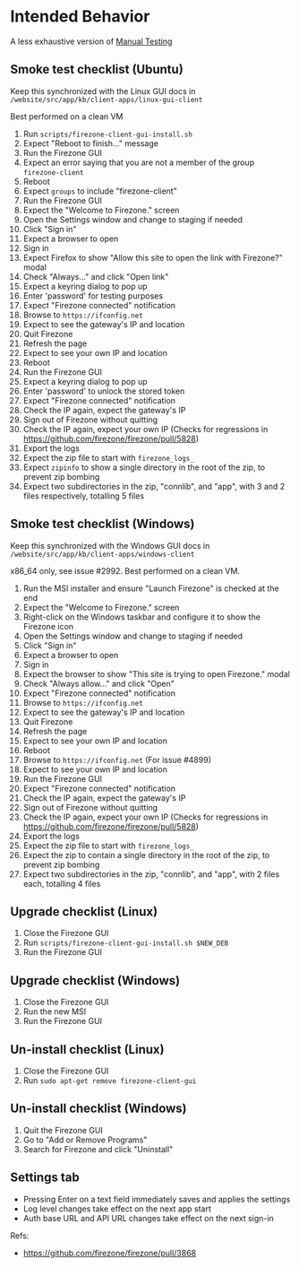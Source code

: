 # Intended Behavior

A less exhaustive version of [Manual Testing](manual_testing.md)

## Smoke test checklist (Ubuntu)

Keep this synchronized with the Linux GUI docs in
`/website/src/app/kb/client-apps/linux-gui-client`

Best performed on a clean VM

1. Run `scripts/firezone-client-gui-install.sh`
1. Expect "Reboot to finish..." message
1. Run the Firezone GUI
1. Expect an error saying that you are not a member of the group
   `firezone-client`
1. Reboot
1. Expect `groups` to include "firezone-client"
1. Run the Firezone GUI
1. Expect the "Welcome to Firezone." screen
1. Open the Settings window and change to staging if needed
1. Click "Sign in"
1. Expect a browser to open
1. Sign in
1. Expect Firefox to show "Allow this site to open the link with Firezone?"
   modal
1. Check "Always..." and click "Open link"
1. Expect a keyring dialog to pop up
1. Enter 'password' for testing purposes
1. Expect "Firezone connected" notification
1. Browse to `https://ifconfig.net`
1. Expect to see the gateway's IP and location
1. Quit Firezone
1. Refresh the page
1. Expect to see your own IP and location
1. Reboot
1. Run the Firezone GUI
1. Expect a keyring dialog to pop up
1. Enter 'password' to unlock the stored token
1. Expect "Firezone connected" notification
1. Check the IP again, expect the gateway's IP
1. Sign out of Firezone without quitting
1. Check the IP again, expect your own IP (Checks for regressions in
   https://github.com/firezone/firezone/pull/5828)
1. Export the logs
1. Expect the zip file to start with `firezone_logs_`
1. Expect `zipinfo` to show a single directory in the root of the zip, to
   prevent zip bombing
1. Expect two subdirectories in the zip, "connlib", and "app", with 3 and 2
   files respectively, totalling 5 files

## Smoke test checklist (Windows)

Keep this synchronized with the Windows GUI docs in
`/website/src/app/kb/client-apps/windows-client`

x86_64 only, see issue #2992. Best performed on a clean VM.

1. Run the MSI installer and ensure "Launch Firezone" is checked at the end
1. Expect the "Welcome to Firezone." screen
1. Right-click on the Windows taskbar and configure it to show the Firezone icon
1. Open the Settings window and change to staging if needed
1. Click "Sign in"
1. Expect a browser to open
1. Sign in
1. Expect the browser to show "This site is trying to open Firezone." modal
1. Check "Always allow..." and click "Open"
1. Expect "Firezone connected" notification
1. Browse to `https://ifconfig.net`
1. Expect to see the gateway's IP and location
1. Quit Firezone
1. Refresh the page
1. Expect to see your own IP and location
1. Reboot
1. Browse to `https://ifconfig.net` (For issue #4899)
1. Expect to see your own IP and location
1. Run the Firezone GUI
1. Expect "Firezone connected" notification
1. Check the IP again, expect the gateway's IP
1. Sign out of Firezone without quitting
1. Check the IP again, expect your own IP (Checks for regressions in
   https://github.com/firezone/firezone/pull/5828)
1. Export the logs
1. Expect the zip file to start with `firezone_logs_`
1. Expect the zip to contain a single directory in the root of the zip, to
   prevent zip bombing
1. Expect two subdirectories in the zip, "connlib", and "app", with 2 files
   each, totalling 4 files

## Upgrade checklist (Linux)

1. Close the Firezone GUI
1. Run `scripts/firezone-client-gui-install.sh $NEW_DEB`
1. Run the Firezone GUI

## Upgrade checklist (Windows)

1. Close the Firezone GUI
1. Run the new MSI
1. Run the Firezone GUI

## Un-install checklist (Linux)

1. Close the Firezone GUI
1. Run `sudo apt-get remove firezone-client-gui`

## Un-install checklist (Windows)

1. Quit the Firezone GUI
1. Go to "Add or Remove Programs"
1. Search for Firezone and click "Uninstall"

## Settings tab

- Pressing Enter on a text field immediately saves and applies the settings
- Log level changes take effect on the next app start
- Auth base URL and API URL changes take effect on the next sign-in

Refs:

- https://github.com/firezone/firezone/pull/3868
